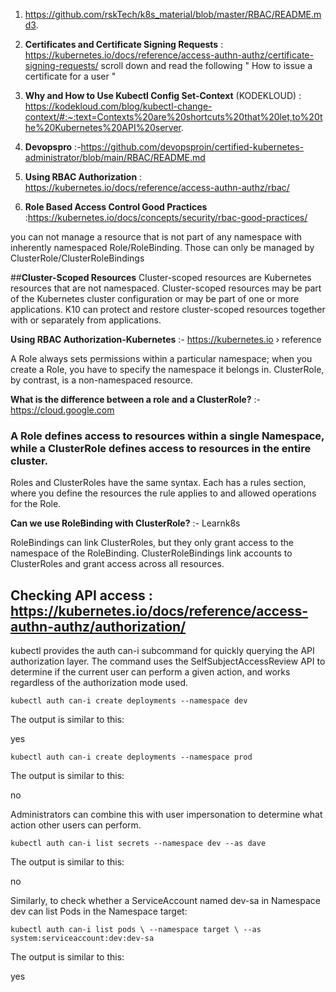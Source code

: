 1.   https://github.com/rskTech/k8s_material/blob/master/RBAC/README.md3. 

2.   __Certificates and Certificate Signing Requests__ : https://kubernetes.io/docs/reference/access-authn-authz/certificate-signing-requests/
scroll down and read the following " How to issue a certificate for a user   "

3.  **Why and How to Use Kubectl Config Set-Context** (KODEKLOUD) : https://kodekloud.com/blog/kubectl-change-context/#:~:text=Contexts%20are%20shortcuts%20that%20let,to%20the%20Kubernetes%20API%20server.

4. **Devopspro** :-https://github.com/devopsproin/certified-kubernetes-administrator/blob/main/RBAC/README.md  


5. **Using RBAC Authorization** : https://kubernetes.io/docs/reference/access-authn-authz/rbac/

6.  **Role Based Access Control Good Practices** :https://kubernetes.io/docs/concepts/security/rbac-good-practices/

you can not manage a resource that is not part of any namespace with inherently namespaced Role/RoleBinding. Those can only be managed by ClusterRole/ClusterRoleBindings

##**Cluster-Scoped Resources**
Cluster-scoped resources are Kubernetes resources that are not namespaced. Cluster-scoped resources may be part of the Kubernetes cluster configuration or may be part of one or more applications. K10 can protect and restore cluster-scoped resources together with or separately from applications.
 
 **Using RBAC Authorization-Kubernetes**  :- https://kubernetes.io › reference

A Role always sets permissions within a particular namespace; when you create a Role, you have to specify the namespace it belongs in. ClusterRole, by contrast, is a non-namespaced resource.

**What is the difference between a role and a ClusterRole?** :- https://cloud.google.com 

 ### A Role defines access to resources within a single Namespace, while a ClusterRole defines access to resources in the entire cluster. 
Roles and ClusterRoles have the same syntax. Each has a rules section, where you define the resources the rule applies to and allowed operations for the Role.

**Can we use RoleBinding with ClusterRole?** :- Learnk8s


RoleBindings can link ClusterRoles, but they only grant access to the namespace of the RoleBinding. 
ClusterRoleBindings link accounts to ClusterRoles and grant access across all resources.



## **Checking API access** : https://kubernetes.io/docs/reference/access-authn-authz/authorization/


kubectl provides the auth can-i subcommand for quickly querying the API authorization layer. The command uses the SelfSubjectAccessReview API to determine if the current user can perform a given action, and works regardless of the authorization mode used.

``
kubectl auth can-i create deployments --namespace dev
``

The output is similar to this:

yes

``
kubectl auth can-i create deployments --namespace prod
``

The output is similar to this:

no

Administrators can combine this with user impersonation to determine what action other users can perform.

``
kubectl auth can-i list secrets --namespace dev --as dave
``

The output is similar to this:

no

Similarly, to check whether a ServiceAccount named dev-sa in Namespace dev can list Pods in the Namespace target:

``
kubectl auth can-i list pods \
    --namespace target \
    --as system:serviceaccount:dev:dev-sa
``    
    
The output is similar to this:

yes
